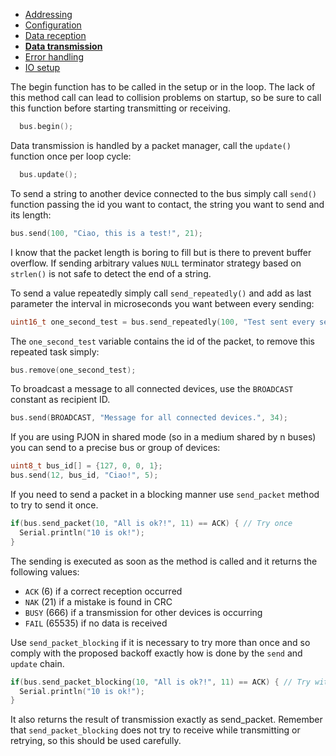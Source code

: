- [Addressing](https://github.com/gioblu/PJON/tree/6.1/documentation/addressing.md)
- [Configuration](https://github.com/gioblu/PJON/tree/6.1/documentation/configuration.md)
- [Data reception](https://github.com/gioblu/PJON/tree/6.1/documentation/data-reception.md)
- **[Data transmission](https://github.com/gioblu/PJON/tree/6.1/documentation/data-transmission.md)**
- [Error handling](https://github.com/gioblu/PJON/tree/6.1/documentation/error-handling.md)
- [IO setup](https://github.com/gioblu/PJON/tree/6.1/documentation/io-setup.md)

The begin function has to be called in the setup or in the loop. The lack of this method call can lead to collision problems on startup, so be sure to call this function before starting transmitting or receiving.
```cpp  
  bus.begin();
```

Data transmission is handled by a packet manager, call the `update()` function once per loop cycle:
```cpp  
  bus.update();
```

To send a string to another device connected to the bus simply call `send()` function passing the id you want to contact, the string you want to send and its length:
```cpp
bus.send(100, "Ciao, this is a test!", 21);
```

I know that the packet length is boring to fill but is there to prevent buffer overflow. If sending arbitrary values `NULL` terminator strategy based on `strlen()` is not safe to detect the end of a string.

To send a value repeatedly simply call `send_repeatedly()` and add as last parameter the interval in microseconds you want between every sending:
```cpp
uint16_t one_second_test = bus.send_repeatedly(100, "Test sent every second!", 23, 1000000);
```

The `one_second_test` variable contains the id of the packet, to remove this repeated task simply:
```cpp
bus.remove(one_second_test);
```

To broadcast a message to all connected devices, use the `BROADCAST` constant as recipient ID.
```cpp
bus.send(BROADCAST, "Message for all connected devices.", 34);
```

If you are using PJON in shared mode (so in a medium shared by n buses) you can send to a precise bus or group of devices:
```cpp
uint8_t bus_id[] = {127, 0, 0, 1};
bus.send(12, bus_id, "Ciao!", 5);
```

If you need to send a packet in a blocking manner use `send_packet` method to try to send it once.
```cpp
if(bus.send_packet(10, "All is ok?!", 11) == ACK) { // Try once
  Serial.println("10 is ok!");
}  
```
The sending is executed as soon as the method is called and it returns the following values:
- `ACK` (6) if a correct reception occurred
- `NAK` (21) if a mistake is found in CRC
- `BUSY` (666) if a transmission for other devices is occurring
- `FAIL` (65535) if no data is received

Use `send_packet_blocking` if it is necessary to try more than once and so comply with the proposed backoff exactly how is done by the `send` and `update` chain.
```cpp
if(bus.send_packet_blocking(10, "All is ok?!", 11) == ACK) { // Try with backoff
  Serial.println("10 is ok!");
}    
```
It also returns the result of transmission exactly as send_packet. Remember that `send_packet_blocking` does not try to receive while transmitting or retrying, so this should be used carefully.

